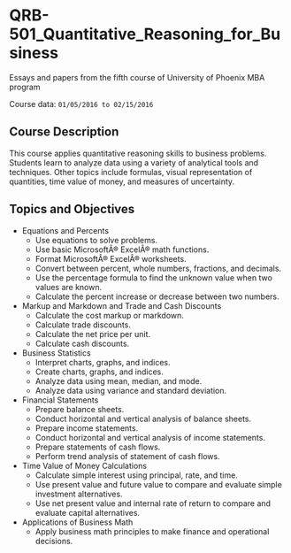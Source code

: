 # QRB-501_Quantitative_Reasoning_for_Business

Essays and papers from the fifth course of University of Phoenix MBA program

Course data: `01/05/2016 to 02/15/2016`

## Course Description

This course applies quantitative reasoning skills to business problems. Students learn to analyze data using a variety of analytical tools and techniques. Other topics include formulas, visual representation of quantities, time value of money, and measures of uncertainty.

## Topics and Objectives

- Equations and Percents
  - Use equations to solve problems.
  - Use basic MicrosoftÂ® ExcelÂ® math functions.
  - Format MicrosoftÂ® ExcelÂ® worksheets.
  - Convert between percent, whole numbers, fractions, and decimals.
  - Use the percentage formula to find the unknown value when two values are known.
  - Calculate the percent increase or decrease between two numbers.
- Markup and Markdown and Trade and Cash Discounts
  - Calculate the cost markup or markdown.
  - Calculate trade discounts.
  - Calculate the net price per unit.
  - Calculate cash discounts.
- Business Statistics
  - Interpret charts, graphs, and indices.
  - Create charts, graphs, and indices.
  - Analyze data using mean, median, and mode.
  - Analyze data using variance and standard deviation.
- Financial Statements
  - Prepare balance sheets.
  - Conduct horizontal and vertical analysis of balance sheets.
  - Prepare income statements.
  - Conduct horizontal and vertical analysis of income statements.
  - Prepare statements of cash flows.
  - Perform trend analysis of statement of cash flows.
- Time Value of Money Calculations
  - Calculate simple interest using principal, rate, and time.
  - Use present value and future value to compare and evaluate simple investment alternatives.
  - Use net present value and internal rate of return to compare and evaluate capital alternatives.
- Applications of Business Math
  - Apply business math principles to make finance and operational decisions.
